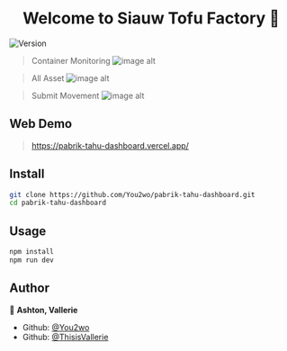 <h1 align="center">Welcome to Siauw Tofu Factory 👋</h1>
<p>
  <img alt="Version" src="https://img.shields.io/badge/version-0.4-blue.svg?cacheSeconds=2592000" />
</p>

> Container Monitoring
![image alt](https://github.com/You2wo/pabrik-tahu-dashboard/blob/3c187cb50afa6cea9cfb05caf80a812db39c82ad/preview2.png)


> All Asset
![image alt](https://github.com/You2wo/pabrik-tahu-dashboard/blob/3c187cb50afa6cea9cfb05caf80a812db39c82ad/preview.png)


> Submit Movement
![image alt](https://github.com/You2wo/pabrik-tahu-dashboard/blob/3c187cb50afa6cea9cfb05caf80a812db39c82ad/preview3.png)

## Web Demo
> https://pabrik-tahu-dashboard.vercel.app/

## Install

```sh
git clone https://github.com/You2wo/pabrik-tahu-dashboard.git
cd pabrik-tahu-dashboard
```

## Usage

```sh
npm install
npm run dev
```

## Author

👤 **Ashton, Vallerie**

* Github: [@You2wo](https://github.com/You2wo)
* Github: [@ThisisVallerie](https://github.com/ThisisVallerie)
